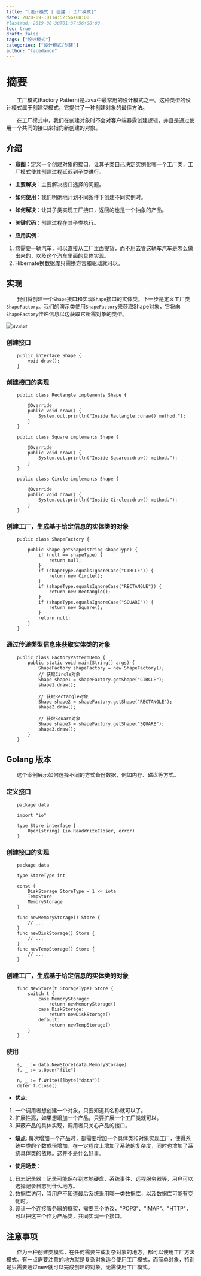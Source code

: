 ```yaml
---
title: "[设计模式 | 创建 | 工厂模式]"
date: 2020-09-10T14:52:56+08:00
#lastmod: 2019-08-30T01:37:56+08:00
toc: true
draft: false
tags: ["设计模式"]
categories: ["设计模式/创建"]
author: "facedamon"
---
```


# 摘要

&emsp;&emsp;工厂模式(Factory Pattern)是Java中最常用的设计模式之一。这种类型的设计模式属于创建型模式，它提供了一种创建对象的最佳方法。

&emsp;&emsp;在工厂模式中，我们在创建对象时不会对客户端暴露创建逻辑，并且是通过使用一个共同的接口来指向新创建的对象。

## 介绍

- **意图**：定义一个创建对象的接口，让其子类自己决定实例化哪一个工厂类，工厂模式使其创建过程延迟到子类进行。

- **主要解决**：主要解决接口选择的问题。

- **如何使用**：我们明确地计划不同条件下创建不同实例时。

- **如何解决**：让其子类实现工厂接口，返回的也是一个抽象的产品。

- **关键代码**：创建过程在其子类执行。

- **应用实例**：
1. 您需要一辆汽车，可以直接从工厂里面提货，而不用去管这辆车汽车是怎么做出来的，以及这个汽车里面的具体实现。
2. Hibernate换数据库只需换方言和驱动就可以。

## 实现

&emsp;&emsp;我们将创建一个`Shape`接口和实现`Shape`接口的实体类。下一步是定义工厂类`ShapeFactory`。我们的演示类使用`ShapeFactory`来获取Shape对象，它将向`ShapeFactory`传递信息以边获取它所需对象的类型。

![avatar](https://cdn.jsdelivr.net/gh/facedamon/markdownps2@master/design-pattern/create/AB6B814A-0B09-4863-93D6-1E22D6B07FF8.jpg)

### 创建接口

        public interface Shape {
            void draw();
        }

### 创建接口的实现

        public class Rectangle implements Shape {

            @Override
            public void draw() {
                System.out.println("Inside Rectangle::draw() method.");
            }
        }

        public class Square implements Shape {

            @Override
            public void draw() {
                System.out.println("Inside Square::draw() method.");
            }
        }

        public class Circle implements Shape {

            @Override
            public void draw() {
                System.out.println("Inside Circle::draw() method.");
            }
        }

### 创建工厂，生成基于给定信息的实体类的对象

        public class ShapeFactory {

            public Shape getShape(string shapeType) {
                if (null == shapeType) {
                    return null;
                }
                if (shapeType.equalsIgnoreCase("CIRCLE")) {
                    return new Circle();
                }
                if (shapeType.equalsIgnoreCase("RECTANGLE")) {
                    return new Rectangle();
                }
                if (shapeType.equalsIgnoreCase("SQUARE")) {
                    return new Square();
                }
                return null;
            }
        }

### 通过传递类型信息来获取实体类的对象

        public class FactoryPatternDemo {
            public static void main(String[] args) {
                ShapeFactory shapeFactory = new ShapeFactory();
                // 获取Circle对象
                Shape shape1 = shapeFactory.getShape("CIRCLE");
                shape1.draw();

                // 获取Rectangle对象
                Shape shape2 = shapeFactory.getShape("RECTANGLE");
                shape2.draw();

                // 获取Square对象
                Shape shape3 = shapeFactory.getShape("SQUARE");
                shape3.draw();
            }
        }

## Golang 版本

&emsp;&emsp;这个案例展示如何选择不同的方式备份数据，例如内存、磁盘等方式。

### 定义接口

        package data

        import "io"

        type Store interface {
            Open(string) (io.ReadWriteCloser, error)
        }

### 创建接口的实现

        package data

        type StoreType int

        const (
            DiskStorage StoreType = 1 << iota
            TempStore
            MemoryStorage
        )

        func newMemoryStorage() Store {
            // ...
        }
        func newDiskStorage() Store {
            // ...
        }
        func newTempStorage() Store {
            // ...
        }

### 创建工厂，生成基于给定信息的实体类的对象

        func NewStore(t StorageType) Store {
            switch t {
                case MemoryStorage:
                    return newMemoryStorage()
                case DiskStorage:
                    return newDiskStorage()
                default:
                    return newTempStorage()
            }
        }

### 使用

        s, _ := data.NewStore(data.MemoryStorage)
        f, _ := s.Open("file")

        n, _ := f.Write([]byte("data"))
        defer f.Close()


- **优点**: 
1. 一个调用者想创建一个对象，只要知道其名称就可以了。
2. 扩展性高，如果想增加一个产品，只要扩展一个工厂类就可以。
3. 屏蔽产品的具体实现，调用者只关心产品的接口。

- **缺点**: 每次增加一个产品时，都需要增加一个具体类和对象实现工厂，使得系统中类的个数成倍增加，在一定程度上增加了系统的复杂度，同时也增加了系统具体类的依赖。这并不是什么好事。

- **使用场景**：
1. 日志记录器：记录可能保存到本地硬盘、系统事件、远程服务器等，用户可以选择记录日志到什么地方。
2. 数据库访问，当用户不知道最后系统采用哪一类数据库，以及数据库可能有变化时。
3. 设计一个连接服务器的框架，需要三个协议，"POP3"、"IMAP"、"HTTP"，可以把这三个作为产品类，共同实现一个接口。

## 注意事项

&emsp;&emsp;作为一种创建类模式，在任何需要生成复杂对象的地方，都可以使用工厂方法模式。有一点需要注意的地方就是复杂对象适合使用工厂模式，而简单对象，特别是只需要通过new就可以完成创建的对象，无需使用工厂模式。